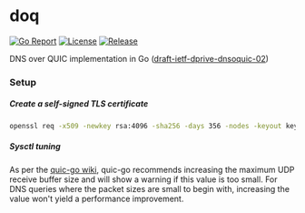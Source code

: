 # doq

[![Go Report](https://goreportcard.com/badge/github.com/natesales/doq?style=for-the-badge)](https://goreportcard.com/report/github.com/natesales/doq)
[![License](https://img.shields.io/github/license/natesales/doq?style=for-the-badge)](https://raw.githubusercontent.com/natesales/doq/main/LICENSE)
[![Release](https://img.shields.io/github/v/release/natesales/doq?style=for-the-badge)](https://github.com/natesales/doq/releases)

DNS over QUIC implementation in Go ([draft-ietf-dprive-dnsoquic-02](https://datatracker.ietf.org/doc/draft-ietf-dprive-dnsoquic/?include_text=1))

### Setup

##### Create a self-signed TLS certificate
```bash
openssl req -x509 -newkey rsa:4096 -sha256 -days 356 -nodes -keyout key.pem -out cert.pem -subj "/CN=localhost"
```

##### Sysctl tuning
As per the [quic-go wiki](https://github.com/lucas-clemente/quic-go/wiki/UDP-Receive-Buffer-Size), quic-go recommends increasing the maximum UDP receive buffer size and will show a warning if this value is too small. For DNS queries where the packet sizes are small to begin with, increasing the value won't yield a performance improvement.
